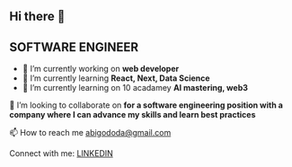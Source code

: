 ## Hi there 👋



## SOFTWARE ENGINEER 
  

- 🔭 I’m currently working on **web developer**
- 🌱 I’m currently learning **React, Next, Data Science**
- 🌱 I’m currently learning on 10 acadamey **AI mastering, web3**

👯 I’m looking to collaborate on **for a software engineering position with a company where I can advance my skills and learn best practices**

📫 How to reach me abigododa@gmail.com


Connect with me:
[LINKEDIN](https://www.linkedin.com/in/abigiya-ayele-167950242)



